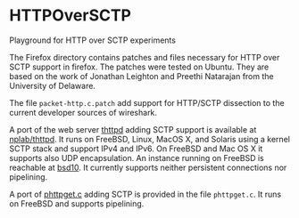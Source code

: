 # HTTPOverSCTP
Playground for HTTP over SCTP experiments

The Firefox directory contains patches and files necessary for HTTP over SCTP support in firefox.
The patches were tested on Ubuntu.
They are based on the work of Jonathan Leighton and Preethi Natarajan from the University of Delaware.

The file `packet-http.c.patch` add support for HTTP/SCTP dissection to the current developer
sources of wireshark.

A port of the web server [thttpd](http://acme.com/software/thttpd/) adding SCTP support
is available at [nplab/thttpd](https://github.com/nplab/thttpd). It runs on FreeBSD,
Linux, MacOS X, and Solaris using a kernel SCTP stack and support IPv4 and IPv6.
On FreeBSD and Mac OS X it supports also UDP encapsulation.
An instance running on FreeBSD is reachable at [bsd10](http://bsd10.fh-muenster.de).
It currently supports neither persistent connections nor pipelining.

A port of [phttpget.c](http://svnweb.freebsd.org/base/head/usr.sbin/portsnap/phttpget/phttpget.c)
adding SCTP is provided in the file `phttpget.c`.
It runs on FreeBSD and supports pipelining.
